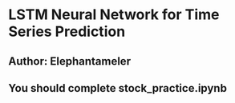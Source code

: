 # LSTM Neural Network for Time Series Prediction
## Author: Elephantameler


## You should complete stock_practice.ipynb
